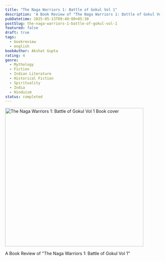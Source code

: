 ```yaml
---
title: "The Naga Warriors 1: Battle of Gokul Vol 1"
description: 'A Book Review of "The Naga Warriors 1: Battle of Gokul Vol 1"'
pubDatetime: 2025-05-13T09:40:00+05:30
postSlug: the-naga-warriors-1-battle-of-gokul-vol-1
featured: false
draft: true
tags:
  - bookreview
  - english
bookAuthor: Akshat Gupta
rating: 4
genre:
  - Mythology
  - Fiction
  - Indian Literature
  - Historical Fiction
  - Spirituality
  - India
  - Hinduism
status: completed
---
```


<img src="https://images-na.ssl-images-amazon.com/images/S/compressed.photo.goodreads.com/books/1715944637i/213593642.jpg" style="height: 450px;" alt="The Naga Warriors 1: Battle of Gokul Vol 1 Book cover">

A Book Review of "The Naga Warriors 1: Battle of Gokul Vol 1"
